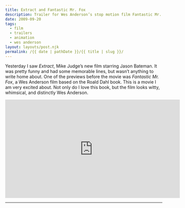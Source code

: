 ```yaml
---
title: Extract and Fantastic Mr. Fox
description: Trailer for Wes Anderson’s stop motion film Fantastic Mr. Fox.
date: 2009-09-20
tags: 
  - film
  - trailers
  - animation
  - wes anderson
layout: layouts/post.njk
permalink: /{{ date | pathDate }}/{{ title | slug }}/
---
```


Yesterday I saw _Extract_, Mike Judge’s new film starring Jason Bateman. It was pretty funny and had some memorable lines, but wasn’t anything to write home about. One of the previews before the movie was _Fantastic Mr. Fox_, a Wes Anderson film based on the Roald Dahl book. This is a movie I am very excited about. Not only do I love this book, but the film looks witty, whimsical, and distinctly Wes Anderson.

<iframe class="youtube-video" width="560" height="315" src="https://www.youtube.com/embed/n2igjYFojUo" title="YouTube video player" frameborder="0" allow="accelerometer; autoplay; clipboard-write; encrypted-media; gyroscope; picture-in-picture; web-share" allowfullscreen></iframe>

---
